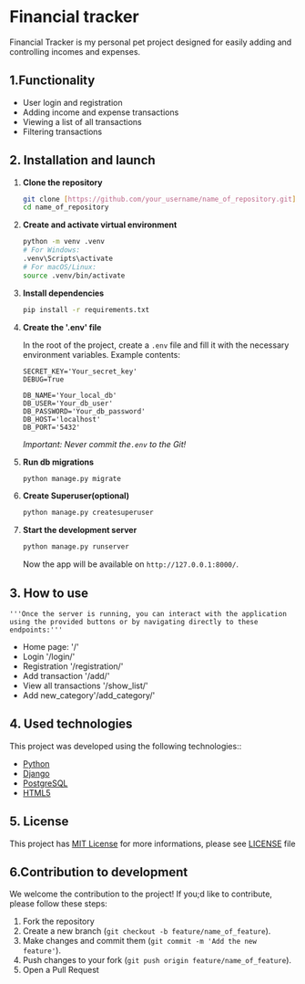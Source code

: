 # Financial tracker
Financial Tracker is my personal pet project designed for easily adding and controlling incomes and expenses.

## 1.Functionality
* User login and registration
* Adding income and expense transactions
* Viewing a list of all transactions
* Filtering transactions

## 2. Installation and launch
1. **Clone the repository**
    ```bash
    git clone [https://github.com/your_username/name_of_repository.git](https://github.com/your_username/name_of_repository.git)
    cd name_of_repository
    ```
2. **Create and activate virtual environment**
    ```bash
    python -m venv .venv
    # For Windows:
    .venv\Scripts\activate
    # For macOS/Linux:
    source .venv/bin/activate
    ```    
3. **Install dependencies**
    ```bash
    pip install -r requirements.txt
    ```
4.  **Create the '.env' file**
    
    In the root of the project, create a `.env` file and fill it with the necessary environment variables. Example contents:
    ```
    SECRET_KEY='Your_secret_key'
    DEBUG=True

    DB_NAME='Your_local_db'
    DB_USER='Your_db_user'
    DB_PASSWORD='Your_db_password'
    DB_HOST='localhost'
    DB_PORT='5432'
    ```
    *Important: Never commit the`.env` to the Git!*
5. **Run db migrations**    
    ```bash
    python manage.py migrate
    ```
6. **Create Superuser(optional)**
    ```bash
    python manage.py createsuperuser
    ```
7. **Start the development server**      
    ```bash
    python manage.py runserver
    ```
    Now the app will be available on `http://127.0.0.1:8000/`.

## 3. How to use
    '''Once the server is running, you can interact with the application using the provided buttons or by navigating directly to these endpoints:'''
* Home page: '/'
* Login '/login/' 
* Registration '/registration/'
* Add transaction '/add/'
* View all transactions '/show_list/'
* Add new_category'/add_category/'

## 4. Used technologies
This project was developed using the following technologies::
* [Python](https://www.python.org/)
* [Django](https://www.djangoproject.com/)
* [PostgreSQL](https://www.postgresql.org/)
* [HTML5](https://developer.mozilla.org/ru/docs/Web/HTML)

## 5. License
This project has [MIT License](LICENSE) for more informations, please see [LICENSE](LICENSE.md) file
## 6.Contribution to development
We welcome the contribution to the project! If you;d like to contribute, please follow these steps:
1. Fork the repository
2. Create a new branch (`git checkout -b feature/name_of_feature`).
3. Make changes and commit them (`git commit -m 'Add the new feature'`).
4. Push changes to your fork (`git push origin feature/name_of_feature`).
5. Open a Pull Request


